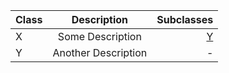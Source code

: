 | Class                 | Description         | Subclasses |
|:--------------------- |:-------------------:| ----------:|
| X                     | Some Description    | [Y](#Y)                    |
| <span id="Y">Y</span> | Another Description | -          |
